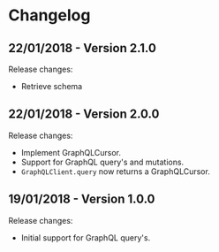 # Changelog

## 22/01/2018 - Version 2.1.0

Release changes:

* Retrieve schema

## 22/01/2018 - Version 2.0.0

Release changes:

* Implement GraphQLCursor.
* Support for GraphQL query's and mutations.
* `GraphQLClient.query` now returns a GraphQLCursor.

## 19/01/2018 - Version 1.0.0

Release changes:

* Initial support for GraphQL query's.